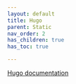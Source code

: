 ```yaml
---
layout: default
title: Hugo
parent: Static
nav_order: 2
has_children: true
has_toc: true

---
```


[Hugo documentation](https://gohugo.io/getting-started/installing/)